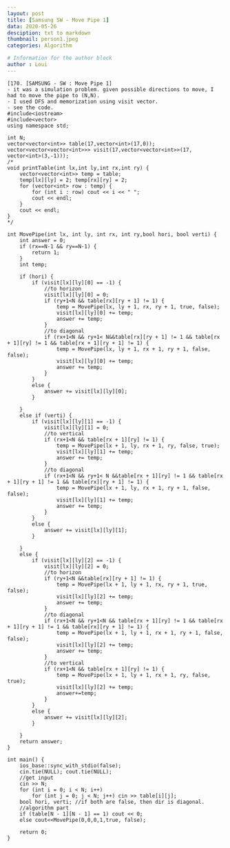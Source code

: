 ```yaml
---
layout: post
title: [Samsung SW - Move Pipe 1]
data: 2020-05-26
desciption: txt to markdown
thumbnail: person1.jpeg
categories: Algorithm

# Information for the author block
author : Loui
---
```


	﻿[170. [SAMSUNG - SW : Move Pipe 1]
	- it was a simulation problem. given possible directions to move, I had to move the pipe to (N,N).
	- I used DFS and memorization using visit vector.
	- see the code. 
	#include<iostream>
	#include<vector>
	using namespace std;
	
	int N;
	vector<vector<int>> table(17,vector<int>(17,0));
	vector<vector<vector<int>>> visit(17,vector<vector<int>>(17, vector<int>(3,-1)));
	/*
	void printTable(int lx,int ly,int rx,int ry) {
		vector<vector<int>> temp = table;
		temp[lx][ly] = 2; temp[rx][ry] = 2;
		for (vector<int> row : temp) {
			for (int i : row) cout << i << " ";
			cout << endl;
		}
		cout << endl;
	}
	*/
	
	int MovePipe(int lx, int ly, int rx, int ry,bool hori, bool verti) {
		int answer = 0;
		if (rx==N-1 && ry==N-1) {
			return 1;
		}
		int temp;
		
		if (hori) {
			if (visit[lx][ly][0] == -1) {
				//to horizon
				visit[lx][ly][0] = 0;
				if (ry+1<N && table[rx][ry + 1] != 1) {
					temp = MovePipe(lx, ly + 1, rx, ry + 1, true, false);
					visit[lx][ly][0] += temp;
					answer += temp;
				}
				//to diagonal
				if (rx+1<N && ry+1< N&&table[rx][ry + 1] != 1 && table[rx + 1][ry] != 1 && table[rx + 1][ry + 1] != 1) {
					temp = MovePipe(lx, ly + 1, rx + 1, ry + 1, false, false);
					visit[lx][ly][0] += temp;
					answer += temp;
				}
			}
			else {
				answer += visit[lx][ly][0];
			} 
	
		}
		else if (verti) {
			if (visit[lx][ly][1] == -1) {
				visit[lx][ly][1] = 0;
				//to vertical
				if (rx+1<N && table[rx + 1][ry] != 1) {
					temp = MovePipe(lx + 1, ly, rx + 1, ry, false, true);
					visit[lx][ly][1] += temp;
					answer += temp;
				}
				//to diagonal
				if (rx+1<N && ry+1< N &&table[rx + 1][ry] != 1 && table[rx + 1][ry + 1] != 1 && table[rx][ry + 1] != 1) {
					temp = MovePipe(lx + 1, ly, rx + 1, ry + 1, false, false);
					visit[lx][ly][1] += temp;
					answer += temp;
				}
			}
			else {
				answer += visit[lx][ly][1];
			} 
		
		}
		else {
			if (visit[lx][ly][2] == -1) {
				visit[lx][ly][2] = 0;
				//to horizon
				if (ry+1<N &&table[rx][ry + 1] != 1) {
					temp = MovePipe(lx + 1, ly + 1, rx, ry + 1, true, false);
					visit[lx][ly][2] += temp;
					answer += temp;
				}
				//to diagonal
				if (rx+1<N && ry+1<N && table[rx + 1][ry] != 1 && table[rx + 1][ry + 1] != 1 && table[rx][ry + 1] != 1) {
					temp = MovePipe(lx + 1, ly + 1, rx + 1, ry + 1, false, false);
					visit[lx][ly][2] += temp;
					answer += temp;
				}
				//to vertical
				if (rx+1<N && table[rx + 1][ry] != 1) {
					temp = MovePipe(lx + 1, ly + 1, rx + 1, ry, false, true);
					visit[lx][ly][2] += temp;
					answer+=temp;
				}
			}
			else {
				answer += visit[lx][ly][2];
			}
		
		}
		return answer;
	}
	
	int main() {
		ios_base::sync_with_stdio(false);
		cin.tie(NULL); cout.tie(NULL);
		//get input
		cin >> N;
		for (int i = 0; i < N; i++)
			for (int j = 0; j < N; j++) cin >> table[i][j];
		bool hori, verti; //if both are false, then dir is diagonal.
		//algorithm part
		if (table[N - 1][N - 1] == 1) cout << 0;
		else cout<<MovePipe(0,0,0,1,true, false);
	
		return 0;
	}
	
